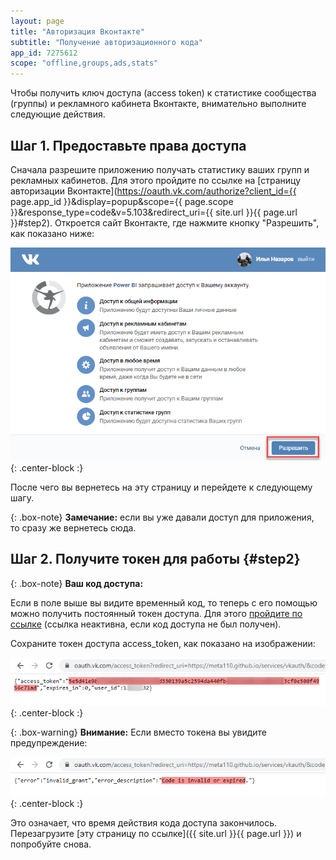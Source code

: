 ```yaml
---
layout: page
title: "Авторизация Вконтакте"
subtitle: "Получение авторизационного кода"
app_id: 7275612
scope: "offline,groups,ads,stats"
---
```

Чтобы получить ключ доступа (access token) к статистике сообщества (группы) и рекламного кабинета Вконтакте, внимательно выполните следующие действия.
## Шаг 1. Предоставьте права доступа
Сначала разрешите приложению получать статистику ваших групп и рекламных кабинетов. Для этого пройдите по ссылке на [страницу авторизации Вконтакте](https://oauth.vk.com/authorize?client_id={{ page.app_id }}&display=popup&scope={{ page.scope }}&response_type=code&v=5.103&redirect_uri={{ site.url }}{{ page.url }}#step2). Откроется сайт Вконтакте, где нажмите кнопку "Разрешить", как показано ниже:

![Предоставление доступов Вконтакте](https://github.com/meta110/meta110.github.io/blob/master/img/vk_grant_access.png?raw=true){: .center-block :}

После чего вы вернетесь на эту страницу и перейдете к следующему шагу.

{: .box-note}
**Замечание:** если вы уже давали доступ для приложения, то сразу же вернетесь сюда.


## Шаг 2. Получите токен для работы {#step2}

{: .box-note}
**Ваш код доступа:** <span id="code"></span>

Если в поле выше вы видите временный код, то теперь с его помощью можно получить постоянный токен доступа. Для этого <a id="link2" href="javascript: void(0)">пройдите по ссылке</a> (ссылка неактивна, если код доступа не был получен).

Сохраните токен доступа access_token, как показано на изображении:

![Сохранение токена Вконтакте](https://github.com/meta110/meta110.github.io/blob/master/img/vk_access_token.png?raw=true){: .center-block :}

{: .box-warning}
**Внимание:** Если вместо токена вы увидите предупреждение:

![Время действия кода закончилось](https://github.com/meta110/meta110.github.io/blob/master/img/vk_access_expired.png?raw=true){: .center-block :}

Это означает, что время действия кода доступа закончилось. Перезагрузите [эту страницу по ссылке]({{ site.url }}{{ page.url }}) и попробуйте снова.
